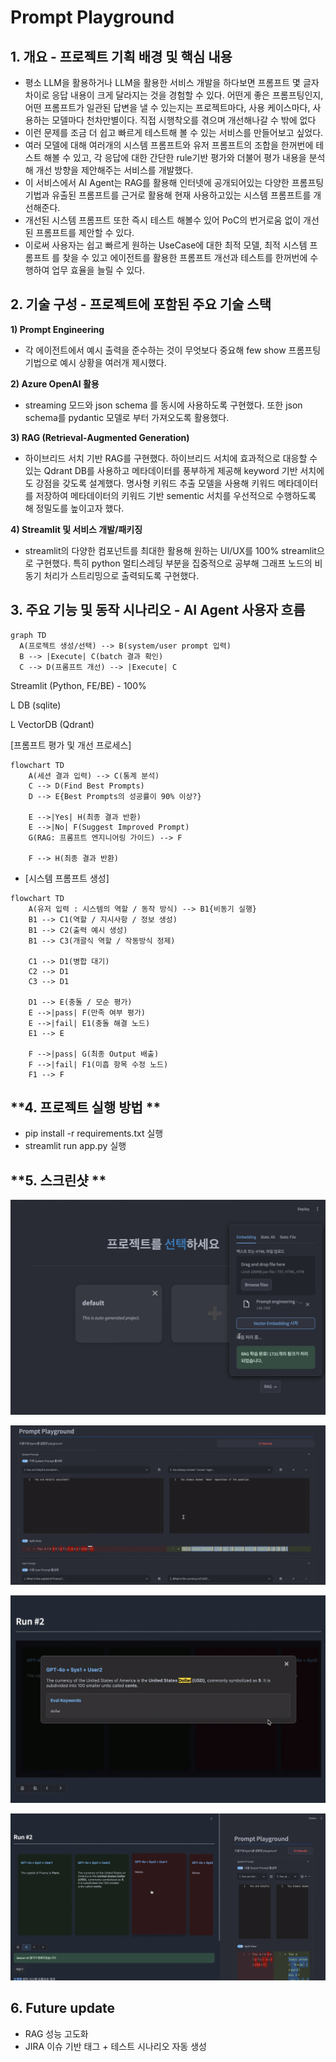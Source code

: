 # Prompt Playground
## **1. 개요 - 프로젝트 기획 배경 및 핵심 내용**

- 평소 LLM을 활용하거나 LLM을 활용한 서비스 개발을 하다보면 프롬프트 몇 글자 차이로 응답 내용이 크게 달라지는 것을 경험할 수 있다. 어떤게 좋은 프롬프팅인지, 어떤 프롬프트가 일관된 답변을 낼 수 있는지는 프로젝트마다, 사용 케이스마다, 사용하는 모델마다 천차만별이다. 직접 시행착오를 겪으며 개선해나갈 수 밖에 없다
- 이런 문제를 조금 더 쉽고 빠르게 테스트해 볼 수 있는 서비스를 만들어보고 싶었다.
- 여러 모델에 대해 여러개의 시스템 프롬프트와 유저 프롬프트의 조합을 한꺼번에 테스트 해볼 수 있고, 각 응답에 대한 간단한 rule기반 평가와 더불어 평가 내용을 분석해 개선 방향을 제안해주는 서비스를 개발했다.
- 이 서비스에서 AI Agent는 RAG를 활용해 인터넷에 공개되어있는 다양한 프롬프팅 기법과 유출된 프롬프트를 근거로 활용해 현재 사용하고있는 시스템 프롬프트를 개선해준다.
- 개선된 시스템 프롬프트 또한 즉시 테스트 해볼수 있어 PoC의 번거로움 없이 개선된 프롬프트를 제안할 수 있다.
- 이로써 사용자는 쉽고 빠르게 원하는 UseCase에 대한 최적 모델, 최적 시스템 프롬프트 를 찾을 수 있고 에이전트를 활용한 프롬프트 개선과 테스트를 한꺼번에 수행하여 업무 효율을 늘릴 수 있다.

## **2. 기술 구성 - 프로젝트에 포함된 주요 기술 스택**

**1) Prompt Engineering**

- 각 에이전트에서 예시 출력을 준수하는 것이 무엇보다 중요해 few show 프롬프팅 기법으로 예시 상황을 여러개 제시했다.

**2) Azure OpenAI 활용**

- streaming 모드와 json schema 를 동시에 사용하도록 구현했다. 또한 json schema를 pydantic 모델로 부터 가져오도록 활용했다.

**3) RAG (Retrieval-Augmented Generation)**

- 하이브리드 서치 기반 RAG를 구현했다. 하이브리드 서치에 효과적으로 대응할 수 있는 Qdrant DB를 사용하고 메타데이터를 풍부하게 제공해 keyword 기반 서치에도 강점을 갖도록 설계했다. 명사형 키워드 추출 모델을 사용해 키워드 메타데이터를 저장하여 메타데이터의 키워드 기반 sementic 서치를 우선적으로 수행하도록 해 정밀도를 높이고자 했다.

**4) Streamlit 및 서비스 개발/패키징**

- streamlit의 다양한 컴포넌트를 최대한 활용해 원하는 UI/UX를 100% streamlit으로 구현했다. 특히 python 멀티스레딩 부분을 집중적으로 공부해 그래프 노드의 비동기 처리가 스트리밍으로 출력되도록 구현했다.

## **3. 주요 기능 및 동작 시나리오 - AI Agent 사용자 흐름**


```mermaid
graph TD
  A(프로젝트 생성/선택) --> B(system/user prompt 입력)
  B --> |Execute| C(batch 결과 확인)
  C --> D(프롬프트 개선) --> |Execute| C
```

<aside>

Streamlit (Python, FE/BE) - 100%

L DB (sqlite)

L VectorDB (Qdrant)

</aside>

[프롬프트 평가 및 개선 프로세스]

```mermaid
flowchart TD
    A(세션 결과 입력) --> C(통계 분석)
    C --> D(Find Best Prompts)
    D --> E{Best Prompts의 성공률이 90% 이상?}
    
    E -->|Yes| H(최종 결과 반환)
    E -->|No| F(Suggest Improved Prompt)
    G(RAG: 프롬프트 엔지니어링 가이드) --> F

    F --> H(최종 결과 반환)

```

- [시스템 프롬프트 생성]
    

```mermaid
flowchart TD
    A(유저 입력 : 시스템의 역할 / 동작 방식) --> B1{비동기 실행}
    B1 --> C1(역할 / 지시사항 / 정보 생성)
    B1 --> C2(출력 예시 생성)
    B1 --> C3(개괄식 역할 / 작동방식 정제)
    
    C1 --> D1(병합 대기)
    C2 --> D1
    C3 --> D1

    D1 --> E(충돌 / 모순 평가)
    E -->|pass| F(만족 여부 평가)
    E -->|fail| E1(충돌 해결 노드)
    E1 --> E

    F -->|pass| G(최종 Output 배출)
    F -->|fail| F1(미흡 항목 수정 노드)
    F1 --> F

```

## **4. 프로젝트 실행 방법 **

- pip install -r requirements.txt 실행
- streamlit run app.py 실행

## **5. 스크린샷 **

![Screenshot 2025-03-21 at 04.17.10.png](screenshots/Screenshot_2025-03-21_at_04.17.10.png)

![Screenshot 2025-03-21 at 04.37.12.png](screenshots/Screenshot_2025-03-21_at_04.37.12.png)

![Screenshot 2025-03-21 at 04.36.16.png](screenshots/Screenshot_2025-03-21_at_04.36.16.png)

![Screenshot 2025-03-21 at 04.35.32.png](screenshots/Screenshot_2025-03-21_at_04.35.32.png)

## **6. Future update**

- RAG 성능 고도화
- JIRA 이슈 기반 태그 + 테스트 시나리오 자동 생성
